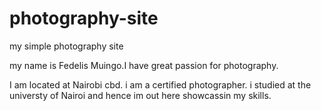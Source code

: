 # photography-site
my simple photography site

my name is Fedelis Muingo.I have great passion for photography.

I am located at Nairobi cbd.
i am a certified photographer. i studied at the universty of Nairoi and hence im out here showcassin my skills.
